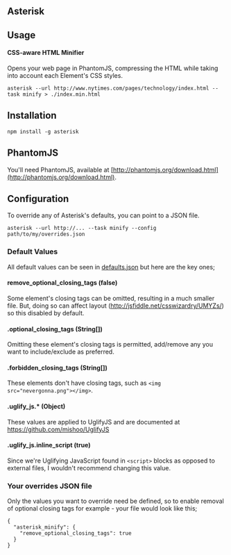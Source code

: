 Asterisk
------

## Usage

#### CSS-aware HTML Minifier

Opens your web page in PhantomJS, compressing the HTML while taking into account each Element's CSS styles.

    asterisk --url http://www.nytimes.com/pages/technology/index.html --task minify > ./index.min.html

## Installation

    npm install -g asterisk

## PhantomJS

You'll need PhantomJS, available at [http://phantomjs.org/download.html](http://phantomjs.org/download.html).

## Configuration <a id="config"></a>

To override any of Asterisk's defaults, you can point to a JSON file.

    asterisk --url http://... --task minify --config path/to/my/overrides.json

### Default Values

All default values can be seen in [defaults.json](https://github.com/JamieMason/Asterisk/blob/master/defaults.json) but here are the key ones;

#### remove_optional_closing_tags (false)
Some element's closing tags can be omitted, resulting in a much smaller file. But, doing so can affect layout (http://jsfiddle.net/csswizardry/UMYZs/) so this disabled by default.

#### .optional_closing_tags (String[])
Omitting these element's closing tags is permitted, add/remove any you want to include/exclude as preferred.

#### .forbidden_closing_tags (String[])
These elements don't have closing tags, such as `<img src="nevergonna.png"></img>`.

#### .uglify_js.* (Object)
These values are applied to UglifyJS and are documented at https://github.com/mishoo/UglifyJS

#### .uglify_js.inline_script (true)
Since we're Uglifying JavaScript found in `<script>` blocks as opposed to external files, I wouldn't recommend changing this value.

### Your overrides JSON file

Only the values you want to override need be defined, so to enable removal of optional closing tags for example - your file would look like this;

    {
      "asterisk_minify": {
        "remove_optional_closing_tags": true
      }
    }
